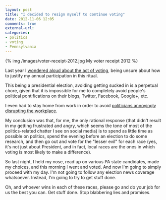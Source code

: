 ```yaml
---
layout: post
title: "I decided to resign myself to continue voting"
date: 2012-11-06 12:05
comments: true
external-url: 
categories: 
- politics
- voting
- Pennsylvania
---
```

{% img /images/voter-receipt-2012.jpg My voter receipt 2012 %}

Last year I [wondered aloud about the act of voting](/blog/2011/11/08/i-dont-know-if-i-should-vote-but-i-did/), being unsure about how to justify my annual participation in this ritual.  

This being a presidential election, avoiding getting sucked in is a perpetual chore, given that it is impossible for me to completely avoid people's political pontifications on their blogs, Twitter, Facebook, Google+, etc.

I even had to stay home from work in order to avoid [politicians annoyingly disrupting the workplace](/blog/2012/07/06/obama-is-speaking-outside-my-office-window-so-why-did-i-stay-home/).

My conclusion was that, for me, the only rational response (that didn't result in my getting frustrated and angry, which seems the tone of most of the politics-related chatter I see on social media) is to spend as little time as possible on politics, spend the evening before an election to do some research, and then go out and vote for the "lesser evil" for each race (yes, it's not just about President, and in fact, local races are the ones in which voting is most likely to make a difference).

So last night, I held my nose, read up on various PA state candidates, made my choices, and this morning I went and voted. And now I'm going to simply proceed with my day. I'm not going to follow any election news coverage whatsoever. Instead, I'm going to try to get stuff done.

Oh, and whoever wins in each of these races, please go and do your job for us the best you can. Get stuff done. Stop blabbering lies and promises.
